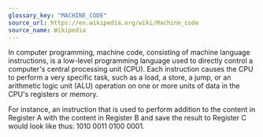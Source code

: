 ```yaml
---
glossary_key: "MACHINE_CODE"
source_url: https://en.wikipedia.org/wiki/Machine_code
source_name: Wikipedia
---
```


In computer programming, machine code, consisting of machine language instructions, is a low-level programming language used to directly control a computer's central processing unit (CPU). Each instruction causes the CPU to perform a very specific task, such as a load, a store, a jump, or an arithmetic logic unit (ALU) operation on one or more units of data in the CPU's registers or memory.

For instance, an instruction that is used to perform addition to the content in Register A with the content in Register B and save the result to Register C would look like thus: 1010 0011 0100 0001.

